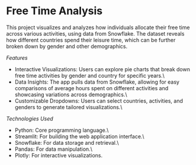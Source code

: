 # Free Time Analysis
This project visualizes and analyzes how individuals allocate their free time across various activities, using data from Snowflake. The dataset reveals how different countries spend their leisure time, which can be further broken down by gender and other demographics.

*Features*
* Interactive Visualizations: Users can explore pie charts that break down free time activities by gender and country for specific years.\
* Data Insights: The app pulls data from Snowflake, allowing for easy comparisons of average hours spent on different activities and showcasing variations across demographics.\
* Customizable Dropdowns: Users can select countries, activities, and genders to generate tailored visualizations.\

*Technologies Used*
* Python: Core programming language.\
* Streamlit: For building the web application interface.\
* Snowflake: For data storage and retrieval.\
* Pandas: For data manipulation.\
* Plotly: For interactive visualizations.
